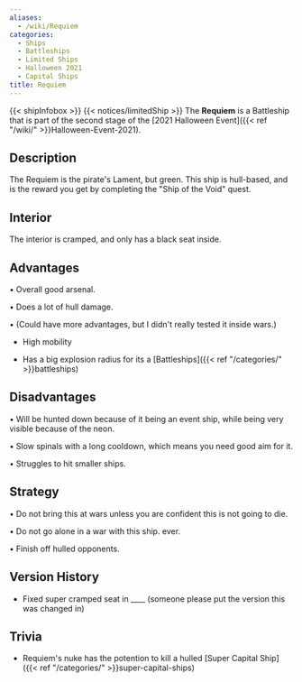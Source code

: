 ```yaml
---
aliases:
  - /wiki/Requiem
categories:
  - Ships
  - Battleships
  - Limited Ships
  - Halloween 2021
  - Capital Ships
title: Requiem
---
```


{{< shipInfobox >}} {{< notices/limitedShip >}} The **Requiem** is a Battleship that is part of the second stage of the [2021 Halloween Event]({{< ref "/wiki/" >}}Halloween-Event-2021).

## Description

The Requiem is the pirate's Lament, but green. This ship is hull-based, and is the reward you get by completing the "Ship of the Void" quest.

## Interior

The interior is cramped, and only has a black seat inside.

## Advantages

• Overall good arsenal.

• Does a lot of hull damage.

• (Could have more advantages, but I didn't really tested it inside wars.)

- High mobility

<!-- -->

- Has a big explosion radius for its a [Battleships]({{< ref "/categories/" >}}battleships)

## Disadvantages

• Will be hunted down because of it being an event ship, while being very visible because of the neon.

• Slow spinals with a long cooldown, which means you need good aim for it.

• Struggles to hit smaller ships.

## Strategy

• Do not bring this at wars unless you are confident this is not going to die.

• Do not go alone in a war with this ship. ever.

• Finish off hulled opponents.

## Version History

- Fixed super cramped seat in \_\_\_\_ (someone please put the version this was changed in)

## Trivia

- Requiem's nuke has the potention to kill a hulled [Super Capital Ship]({{< ref "/categories/" >}}super-capital-ships)
